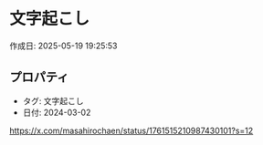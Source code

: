 # 文字起こし

作成日: 2025-05-19 19:25:53

## プロパティ

- タグ: 文字起こし
- 日付: 2024-03-02

https://x.com/masahirochaen/status/1761515210987430101?s=12
